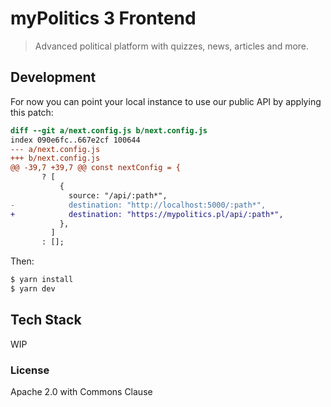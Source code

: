 # myPolitics 3 Frontend

> Advanced political platform with quizzes, news, articles and more.

## Development
For now you can point your local instance to use our public API by applying this patch:
```diff
diff --git a/next.config.js b/next.config.js
index 090e6fc..667e2cf 100644
--- a/next.config.js
+++ b/next.config.js
@@ -39,7 +39,7 @@ const nextConfig = {
       ? [
           {
             source: "/api/:path*",
-            destination: "http://localhost:5000/:path*",
+            destination: "https://mypolitics.pl/api/:path*",
           },
         ]
       : [];
```
Then:
```bash
$ yarn install
$ yarn dev
```

## Tech Stack

WIP

### License

Apache 2.0 with Commons Clause
